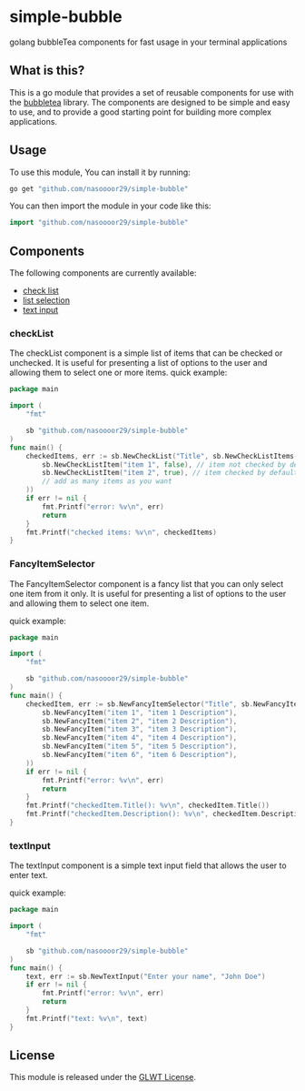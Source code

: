 # simple-bubble

golang bubbleTea components for fast usage in your terminal applications

## What is this?

This is a go module that provides a set of reusable components for use with the [bubbletea]() library. The components are designed to be simple and easy to use, and to provide a good starting point for building more complex applications.

## Usage

To use this module, You can install it by running:

```bash
go get "github.com/nasoooor29/simple-bubble"
```

You can then import the module in your code like this:

```go
import "github.com/nasoooor29/simple-bubble"
```

## Components

The following components are currently available:

-   [check list](#checkList)
-   [list selection](#listSelection)
-   [text input](#textInput)

### checkList
The checkList component is a simple list of items that can be checked or unchecked. It is useful for presenting a list of options to the user and allowing them to select one or more items.
quick example:

```go
package main

import (
    "fmt"

    sb "github.com/nasoooor29/simple-bubble"
)
func main() {
	checkedItems, err := sb.NewCheckList("Title", sb.NewCheckListItems(
		sb.NewCheckListItem("item 1", false), // item not checked by default
		sb.NewCheckListItem("item 2", true), // item checked by default
        // add as many items as you want
	))
	if err != nil {
		fmt.Printf("error: %v\n", err)
		return
	}
	fmt.Printf("checked items: %v\n", checkedItems)
}
```

### FancyItemSelector
The FancyItemSelector component is a fancy list that you can only select one item from it only. It is useful for presenting a list of options to the user and allowing them to select one item.

quick example:

```go
package main

import (
    "fmt"

    sb "github.com/nasoooor29/simple-bubble"
)
func main() {
	checkedItem, err := sb.NewFancyItemSelector("Title", sb.NewFancyItems(
		sb.NewFancyItem("item 1", "item 1 Description"),
		sb.NewFancyItem("item 2", "item 2 Description"),
		sb.NewFancyItem("item 3", "item 3 Description"),
		sb.NewFancyItem("item 4", "item 4 Description"),
		sb.NewFancyItem("item 5", "item 5 Description"),
		sb.NewFancyItem("item 6", "item 6 Description"),
	))
	if err != nil {
		fmt.Printf("error: %v\n", err)
		return
	}
	fmt.Printf("checkedItem.Title(): %v\n", checkedItem.Title())
	fmt.Printf("checkedItem.Description(): %v\n", checkedItem.Description())
}
```

### textInput
The textInput component is a simple text input field that allows the user to enter text.

quick example:

```go
package main

import (
    "fmt"

    sb "github.com/nasoooor29/simple-bubble"
)
func main() {
	text, err := sb.NewTextInput("Enter your name", "John Doe")
	if err != nil {
		fmt.Printf("error: %v\n", err)
		return
	}
	fmt.Printf("text: %v\n", text)
}
```

## License

This module is released under the [GLWT License](https://raw.githubusercontent.com/nasoooor29/simple-bubble/main/LICENSE).

